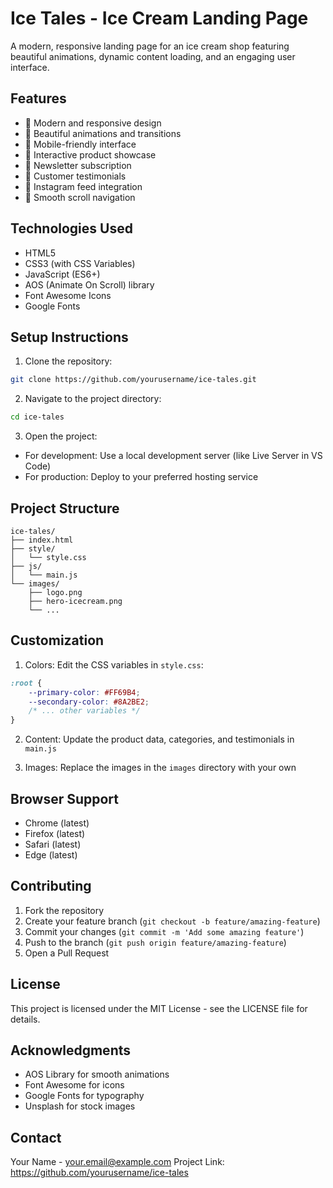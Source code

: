 # Ice Tales - Ice Cream Landing Page

A modern, responsive landing page for an ice cream shop featuring beautiful animations, dynamic content loading, and an engaging user interface.

## Features

- 🍦 Modern and responsive design
- 🎨 Beautiful animations and transitions
- 📱 Mobile-friendly interface
- 🛒 Interactive product showcase
- 📝 Newsletter subscription
- 🌟 Customer testimonials
- 📸 Instagram feed integration
- 🎯 Smooth scroll navigation

## Technologies Used

- HTML5
- CSS3 (with CSS Variables)
- JavaScript (ES6+)
- AOS (Animate On Scroll) library
- Font Awesome Icons
- Google Fonts

## Setup Instructions

1. Clone the repository:
```bash
git clone https://github.com/yourusername/ice-tales.git
```

2. Navigate to the project directory:
```bash
cd ice-tales
```

3. Open the project:
- For development: Use a local development server (like Live Server in VS Code)
- For production: Deploy to your preferred hosting service

## Project Structure

```
ice-tales/
├── index.html
├── style/
│   └── style.css
├── js/
│   └── main.js
└── images/
    ├── logo.png
    ├── hero-icecream.png
    └── ...
```

## Customization

1. Colors: Edit the CSS variables in `style.css`:
```css
:root {
    --primary-color: #FF69B4;
    --secondary-color: #8A2BE2;
    /* ... other variables */
}
```

2. Content: Update the product data, categories, and testimonials in `main.js`

3. Images: Replace the images in the `images` directory with your own

## Browser Support

- Chrome (latest)
- Firefox (latest)
- Safari (latest)
- Edge (latest)

## Contributing

1. Fork the repository
2. Create your feature branch (`git checkout -b feature/amazing-feature`)
3. Commit your changes (`git commit -m 'Add some amazing feature'`)
4. Push to the branch (`git push origin feature/amazing-feature`)
5. Open a Pull Request

## License

This project is licensed under the MIT License - see the LICENSE file for details.

## Acknowledgments

- AOS Library for smooth animations
- Font Awesome for icons
- Google Fonts for typography
- Unsplash for stock images

## Contact

Your Name - your.email@example.com
Project Link: https://github.com/yourusername/ice-tales 